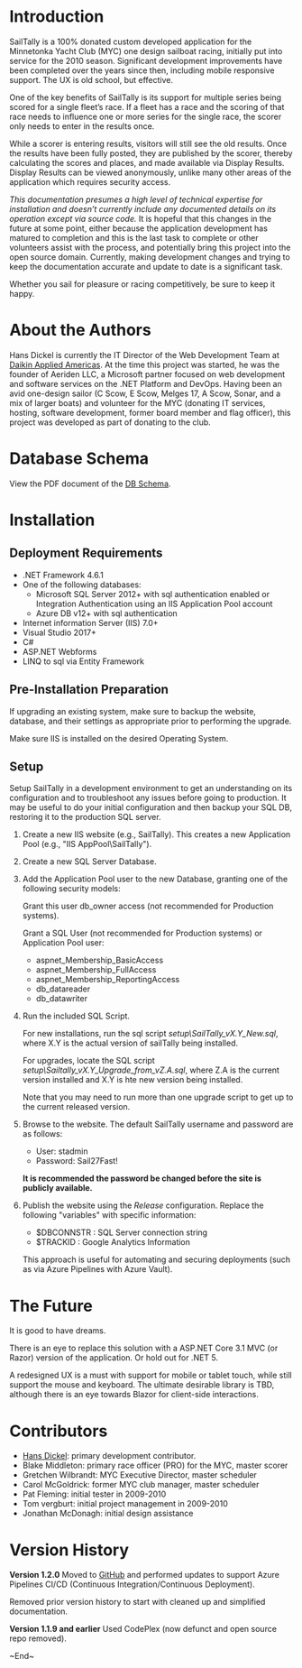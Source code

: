 # Introduction 
SailTally is a 100% donated custom developed application for the Minnetonka Yacht Club (MYC) one design sailboat racing, initially put into service for the 2010 season.  Significant development improvements have been completed over the years since then, including mobile responsive support.  The UX is old school, but effective.

One of the key benefits of SailTally is its support for multiple series being scored for a single fleet’s race.  If a fleet has a race and the scoring of that race needs to influence one or more series for the single race, the scorer only needs to enter in the results once.

While a scorer is entering results, visitors will still see the old results.  Once the results have been fully posted, they are published by the scorer, thereby calculating the scores and places, and made available via Display Results.  Display Results can be viewed anonymously, unlike many other areas of the application which requires security access.

*This documentation presumes a high level of technical expertise for installation and doesn’t currently include any documented details on its operation except via source code.*  It is hopeful that this changes in the future at some point, either because the application development has matured to completion and this is the last task to complete or other volunteers assist with the process, and potentially bring this project into the open source domain.  Currently, making development changes and trying to keep the documentation accurate and update to date is a significant task.

Whether you sail for pleasure or racing competitively, be sure to keep it happy.

# About the Authors
Hans Dickel is currently the IT Director of the Web Development Team at [Daikin Applied Americas](https://www.daikinapplied.com).  At the time this project was started, he was the founder of Aeriden LLC, a Microsoft partner focused on web development and software services on the .NET Platform and DevOps.  Having been an avid one-design sailor (C Scow, E Scow, Melges 17, A Scow, Sonar, and a mix of larger boats) and volunteer for the MYC (donating IT services, hosting, software development, former board member and flag officer), this project was developed as part of donating to the club.

# Database Schema
View the PDF document of the [DB Schema](/Setup/SailTally%20DB%20Schema.pdf).

# Installation
## Deployment Requirements

- .NET Framework 4.6.1
- One of the following databases:
    - Microsoft SQL Server 2012+ with sql authentication enabled or Integration Authentication using an IIS Application Pool account
    - Azure DB v12+ with sql authentication
- Internet information Server (IIS) 7.0+
- Visual Studio 2017+
- C#
- ASP.NET Webforms
- LINQ to sql via Entity Framework

## Pre-Installation Preparation
If upgrading an existing system, make sure to backup the website, database, and their settings as appropriate prior to performing the upgrade.

Make sure IIS is installed on the desired Operating System.

## Setup
Setup SailTally in a development environment to get an understanding on its configuration and to troubleshoot any issues before going to production.  It may be useful to do your initial configuration and then backup your SQL DB, restoring it to the production SQL server.

1. Create a new IIS website (e.g., SailTally).  This creates a new Application Pool (e.g., "IIS AppPool\SailTally").
2. Create a new SQL Server Database.
3. Add the Application Pool user to the new Database, granting one of the following security models:

    Grant this user db_owner access (not recommended for Production systems).

    Grant a SQL User (not recommended for Production systems) or Application Pool user:
    - aspnet_Membership_BasicAccess
    - aspnet_Membership_FullAccess
    - aspnet_Membership_ReportingAccess
    - db_datareader
    - db_datawriter    

4. Run the included SQL Script.

    For new installations, run the sql script *setup\SailTally_vX.Y_New.sql*, where X.Y is the actual version of sailTally being installed.

    For upgrades, locate the SQL script *setup\Sailtally_vX.Y_Upgrade_from_vZ.A.sql*, where Z.A is the current version installed and X.Y is hte new version being installed.

    Note that you may need to run more than one upgrade script to get up to the current released version.

5. Browse to the website.  The default SailTally username and password are as follows:
    - User: stadmin
    - Password: Sail27Fast!

    **It is recommended the password be changed before the site is publicly available.**

6. Publish the website using the *Release* configuration.  Replace the following "variables" with specific information:
    * $DBCONNSTR : SQL Server connection string
    * $TRACKID : Google Analytics Information
    
    This approach is useful for automating and securing deployments (such as via Azure Pipelines with Azure Vault).

# The Future
It is good to have dreams.

There is an eye to replace this solution with a ASP.NET Core 3.1 MVC (or Razor) version of the application.  Or hold out for .NET 5.

A redesigned UX is a must with support for mobile or tablet touch, while still support the mouse and keyboard.  The ultimate desirable library is TBD, although there is an eye towards Blazor for client-side interactions.

# Contributors
- [Hans Dickel](mailto:hans@raceh2o.com): primary development contributor.
- Blake Middleton: primary race officer (PRO) for the MYC, master scorer
- Gretchen Wilbrandt: MYC Executive Director, master scheduler
- Carol McGoldrick: former MYC club manager, master scheduler
- Pat Fleming: initial tester in 2009-2010
- Tom vergburt: initial project management in 2009-2010
- Jonathan McDonagh: initial design assistance

# Version History
**Version 1.2.0**
Moved to [GitHub](https://www.github.com) and performed updates to support Azure Pipelines CI/CD (Continuous Integration/Continuous Deployment).

Removed prior version history to start with cleaned up and simplified documentation.

**Version 1.1.9 and earlier**
Used CodePlex (now defunct and open source repo removed).  

~End~
